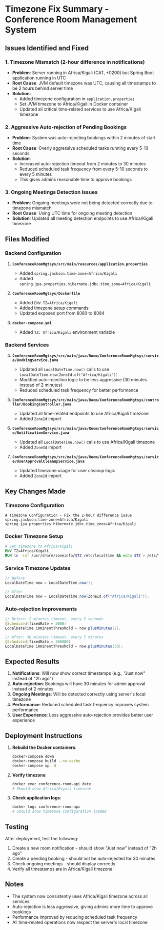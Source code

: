 # Timezone Fix Summary - Conference Room Management System

## Issues Identified and Fixed

### 1. **Timezone Mismatch (2-hour difference in notifications)**
- **Problem**: Server running in Africa/Kigali (CAT, +0200) but Spring Boot application running in UTC
- **Root Cause**: JVM default timezone was UTC, causing all timestamps to be 2 hours behind server time
- **Solution**: 
  - Added timezone configuration in `application.properties`
  - Set JVM timezone to Africa/Kigali in Docker container
  - Updated all critical time-related services to use Africa/Kigali timezone

### 2. **Aggressive Auto-rejection of Pending Bookings**
- **Problem**: System was auto-rejecting bookings within 2 minutes of start time
- **Root Cause**: Overly aggressive scheduled tasks running every 5-10 seconds
- **Solution**:
  - Increased auto-rejection timeout from 2 minutes to 30 minutes
  - Reduced scheduled task frequency from every 5-10 seconds to every 5 minutes
  - This gives admins reasonable time to approve bookings

### 3. **Ongoing Meetings Detection Issues**
- **Problem**: Ongoing meetings were not being detected correctly due to timezone mismatch
- **Root Cause**: Using UTC time for ongoing meeting detection
- **Solution**: Updated all meeting detection endpoints to use Africa/Kigali timezone

## Files Modified

### Backend Configuration
1. **`ConferenceRoomMgtsys/src/main/resources/application.properties`**
   - Added `spring.jackson.time-zone=Africa/Kigali`
   - Added `spring.jpa.properties.hibernate.jdbc.time_zone=Africa/Kigali`

2. **`ConferenceRoomMgtsys/Dockerfile`**
   - Added `ENV TZ=Africa/Kigali`
   - Added timezone setup commands
   - Updated exposed port from 8080 to 8084

3. **`docker-compose.yml`**
   - Added `TZ: Africa/Kigali` environment variable

### Backend Services
4. **`ConferenceRoomMgtsys/src/main/java/Room/ConferenceRoomMgtsys/service/BookingService.java`**
   - Updated all `LocalDateTime.now()` calls to use `LocalDateTime.now(ZoneId.of("Africa/Kigali"))`
   - Modified auto-rejection logic to be less aggressive (30 minutes instead of 2 minutes)
   - Reduced scheduled task frequency for better performance

5. **`ConferenceRoomMgtsys/src/main/java/Room/ConferenceRoomMgtsys/controller/BookingController.java`**
   - Updated all time-related endpoints to use Africa/Kigali timezone
   - Added `ZoneId` import

6. **`ConferenceRoomMgtsys/src/main/java/Room/ConferenceRoomMgtsys/service/NotificationService.java`**
   - Updated all `LocalDateTime.now()` calls to use Africa/Kigali timezone
   - Added `ZoneId` import

7. **`ConferenceRoomMgtsys/src/main/java/Room/ConferenceRoomMgtsys/service/UserApprovalCleanupService.java`**
   - Updated timezone usage for user cleanup logic
   - Added `ZoneId` import

## Key Changes Made

### Timezone Configuration
```properties
# Timezone Configuration - Fix the 2-hour difference issue
spring.jackson.time-zone=Africa/Kigali
spring.jpa.properties.hibernate.jdbc.time_zone=Africa/Kigali
```

### Docker Timezone Setup
```dockerfile
# Set timezone to Africa/Kigali
ENV TZ=Africa/Kigali
RUN ln -snf /usr/share/zoneinfo/$TZ /etc/localtime && echo $TZ > /etc/timezone
```

### Service Timezone Updates
```java
// Before
LocalDateTime now = LocalDateTime.now();

// After
LocalDateTime now = LocalDateTime.now(ZoneId.of("Africa/Kigali"));
```

### Auto-rejection Improvements
```java
// Before: 2 minutes timeout, every 5 seconds
@Scheduled(fixedRate = 5000)
LocalDateTime imminentThreshold = now.plusMinutes(2);

// After: 30 minutes timeout, every 5 minutes
@Scheduled(fixedRate = 300000)
LocalDateTime imminentThreshold = now.plusMinutes(30);
```

## Expected Results

1. **Notifications**: Will now show correct timestamps (e.g., "Just now" instead of "2h ago")
2. **Auto-rejection**: Bookings will have 30 minutes for admin approval instead of 2 minutes
3. **Ongoing Meetings**: Will be detected correctly using server's local timezone
4. **Performance**: Reduced scheduled task frequency improves system performance
5. **User Experience**: Less aggressive auto-rejection provides better user experience

## Deployment Instructions

1. **Rebuild the Docker containers**:
   ```bash
   docker-compose down
   docker-compose build --no-cache
   docker-compose up -d
   ```

2. **Verify timezone**:
   ```bash
   docker exec conference-room-api date
   # Should show Africa/Kigali timezone
   ```

3. **Check application logs**:
   ```bash
   docker logs conference-room-api
   # Should show timezone configuration loaded
   ```

## Testing

After deployment, test the following:
1. Create a new room notification - should show "Just now" instead of "2h ago"
2. Create a pending booking - should not be auto-rejected for 30 minutes
3. Check ongoing meetings - should display correctly
4. Verify all timestamps are in Africa/Kigali timezone

## Notes

- The system now consistently uses Africa/Kigali timezone across all services
- Auto-rejection is less aggressive, giving admins more time to approve bookings
- Performance improved by reducing scheduled task frequency
- All time-related operations now respect the server's local timezone 